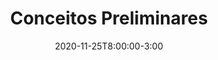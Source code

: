 ---
type: exercises
date: 2020-11-25T8:00:00-3:00
title: "Conceitos Preliminares"
tldr:
thumbnail: /static_files/presentations/introducao.jpg
links: 
    - url: /assets/listas-de-exercicios/conceitos-basicos.pdf
      name: pdf
---